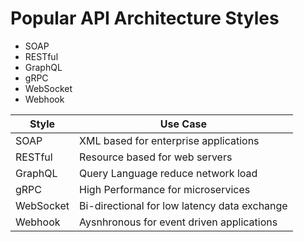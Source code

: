 # Popular API Architecture Styles

- SOAP
- RESTful
- GraphQL
- gRPC
- WebSocket
- Webhook



|Style| Use Case|
|-----------|-------------|
|SOAP |XML based for enterprise applications|
|RESTful| Resource based for web servers|
|GraphQL|Query Language reduce network load|
|gRPC|High Performance for microservices|
|WebSocket|Bi-directional for low latency data exchange|
|Webhook| Aysnhronous for event driven applications|
